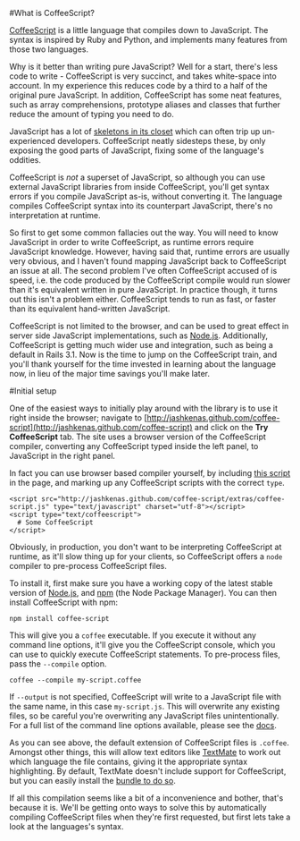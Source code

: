#What is CoffeeScript?

[CoffeeScript](http://coffeescript.org) is a little language that compiles down to JavaScript. The syntax is inspired by Ruby and Python, and implements many features from those two languages. 

Why is it better than writing pure JavaScript? Well for a start, there's less code to write - CoffeeScript is very succinct, and takes white-space into account. In my experience this reduces code by a third to a half of the original pure JavaScript. In addition, CoffeeScript has some neat features, such as array comprehensions, prototype aliases and classes that further reduce the amount of typing you need to do. 

JavaScript has a lot of [skeletons in its closet](http://bonsaiden.github.com/JavaScript-Garden/) which can often trip up un-experienced developers. CoffeeScript neatly sidesteps these, by only exposing the good parts of JavaScript, fixing some of the language's oddities. 

CoffeeScript is *not* a superset of JavaScript, so although you can use external JavaScript libraries from inside CoffeeScript, you'll get syntax errors if you compile JavaScript as-is, without converting it. The language compiles CoffeeScript syntax into its counterpart JavaScript, there's no interpretation at runtime. 

So first to get some common fallacies out the way. You will need to know JavaScript in order to write CoffeeScript, as runtime errors require JavaScript knowledge. However, having said that, runtime errors are usually very obvious, and I haven't found mapping JavaScript back to CoffeeScript an issue at all. The second problem I've often CoffeeScript accused of is speed, i.e. the code produced by the CoffeeScript compile would run slower than it's equivalent written in pure JavaScript. In practice though, it turns out this isn't a problem either. CoffeeScript tends to run as fast, or faster than its equivalent hand-written JavaScript.

CoffeeScript is not limited to the browser, and can be used to great effect in server side JavaScript implementations, such as [Node.js](http://nodejs.org/).   Additionally, CoffeeScript is getting much wider use and integration, such as being a default in Rails 3.1. Now is the time to jump on the CoffeeScript train, and you'll thank yourself for the time invested in learning about the language now, in lieu of the major time savings you'll make later. 

#Initial setup

One of the easiest ways to initially play around with the library is to use it right inside the browser; navigate to [http://jashkenas.github.com/coffee-script](http://jashkenas.github.com/coffee-script) and click on the **Try CoffeeScript** tab. The site uses a browser version of the CoffeeScript compiler, converting any CoffeeScript typed inside the left panel, to JavaScript in the right panel.

In fact you can use browser based compiler yourself, by including [this script](http://jashkenas.github.com/coffee-script/extras/coffee-script.js) in the page, and marking up any CoffeeScript scripts with the correct `type`.

    <script src="http://jashkenas.github.com/coffee-script/extras/coffee-script.js" type="text/javascript" charset="utf-8"></script>
    <script type="text/coffeescript">
      # Some CoffeeScript
    </script>
    
Obviously, in production, you don't want to be interpreting CoffeeScript at runtime, as it'll slow thing up for your clients, so CoffeeScript offers a `node` compiler to pre-process CoffeeScript files.

To install it, first make sure you have a working copy of the latest stable version of [Node.js](http://nodejs.org), and [npm](http://npmjs.org/) (the Node Package Manager). You can then install CoffeeScript with npm:

    npm install coffee-script
    
This will give you a `coffee` executable. If you execute it without any command line options, it'll give you the CoffeeScript console, which you can use to quickly execute CoffeeScript statements. To pre-process files, pass the `--compile` option.

    coffee --compile my-script.coffee
    
If `--output` is not specified, CoffeeScript will write to a JavaScript file with the same name, in this case `my-script.js`. This will overwrite any existing files, so be careful you're overwriting any JavaScript files unintentionally. For a full list of the command line options available, please see the [docs](http://coffeescript.org).

As you can see above, the default extension of CoffeeScript files is `.coffee`. Amongst other things, this will allow text editors like [TextMate](http://macromates.com/) to work out which language the file contains, giving it the appropriate syntax highlighting. By default, TextMate doesn't include support for CoffeeScript, but you can easily install the [bundle to do so](https://github.com/jashkenas/coffee-script-tmbundle).

If all this compilation seems like a bit of a inconvenience and bother, that's because it is. We'll be getting onto ways to solve this by automatically compiling CoffeeScript files when they're first requested, but first lets take a look at the languages's syntax. 